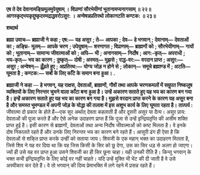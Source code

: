 **एष ते देव देवानामङ्घ्रिमूलमुपेयुषाम् ।** **विप्राणां सौरभेयीणां भूतानामप्यनागसाम् ॥ २२॥** **आगस्कृद्भयकृद्दुष्कृदस्मद्राद्धवरोऽसुर: ।** **अन्वेषन्नप्रतिरथो लोकानटति कण्टक: ॥ २३॥** 

**शब्दार्थ** 

**ब्रह्मा उवाच—** **ब्रह्माजी ने कहा** **; एष:—** **यह असुर** **; ते—** **आपका** **; देव—** **हे भगवान्** **; देवानाम्—** **देवताओं का** **; अङ्घ्रि-** **मूलम्—** **आपके चरण** **; उपेयुषाम्—** **शरणागत** **; विप्राणाम्—** **ब्राह्मणों को** **; सौरभेयीणाम्—** **गायों को** **; भूतानाम्—** **सामान्य जीवात्माओं को** **; अपि—** **भी** **; अनागसाम्—** **निर्दोष** **; आग:-कृत्—** **अपराधी** **; भय-कृत्—** **भय का कारण** **;** **दुष्कृत्—** **दोषी** **; अस्मत्—** **मुझसे** **; राद्ध-वर:—** **वरदान प्राप्त** **; असुर:—** **असुर** **; अन्वेषन्—** **ढ़ूँढ़ते हुए** **; अप्रतिरथ:—** **योग्य** **जोड़ न होने से** **; लोकान्—** **समूचे ब्रह्माण्ड में** **; अटति—** **घूमता है** **; कण्टक:—** **सबों के लिए काँटे के समान बना** **हुआ।** **.** 

**ब्रह्माजी ने कहा** — **हे भगवन्, यह राक्षस, देवताओं, ब्राह्मणों, गौवों तथा आपके** **चरणकमलों में समॢपत निष्कलुष व्यक्तियों के लिए निरन्तर चुभने वाला काँटा बना** **हुआ है। उन्हें अकारण सताते हुए यह भय का कारण बन गया है। इन्हें अकारण सताते** **हुए यह भय का कारण बन गया है। मुझसे वरदान प्राप्त करने के कारण यह असुर बना** **है और समस्त भूमण्डल में अपनी जोड़ के योद्धा की तलाश में इस अशुभ कार्य के लिए** **घूमता रहता है।** **तात्पर्य :** जीवात्मा दो प्रकार के होते हैं—एक सुर अर्थात् देवता कहलाती हैं और दूसरी असुर या दैत्य। असुर प्राय: देवताओं की पूजा करते हैं और ऐसे अनेक उदाहरण प्राप्त हैं कि पूजा से उन्हें इन्द्रियतृप्ति की असीम शक्ति प्राप्त हुई है। इसी कारण से ब्राह्मणों, देवताओं तथा अन्य निर्दोष जीवात्माओं को कष्ट मिलता है। वे इनके दोष निकालते रहते हैं और उनके लिए निरन्तर भय का कारण बने रहते हैं। आसुरी ढंग ही ऐसा है कि देवताओं से शकि्त प्राप्त करके उन्हीं को सताया जाय। शिवजी के एक महान् भक्त का उदाहरण मिलता है, जिसे शिव ने यह वर दिया था कि वह जिस किसी के सिर को छू देगा, उस का सिर धड़ से अलग हो जाएगा। ज्यों ही उसे यह वर प्राप्त हुआ उसने शिवजी का ही सिर छूना चाहा। यही उनकी रीति है। किन्तु भगवान् के भक्त कभी इन्द्रियतृप्ति के लिए कोई वर नहीं चाहते। यदि उन्हें मुक्ति भी भेंट की दी जाती है वे उसे अस्वीकार कर देते हैं। वे तो भगवान् की दिव्य प्रेमाभक्ति में लगे रहने में प्रसन्न रहते हैं।  